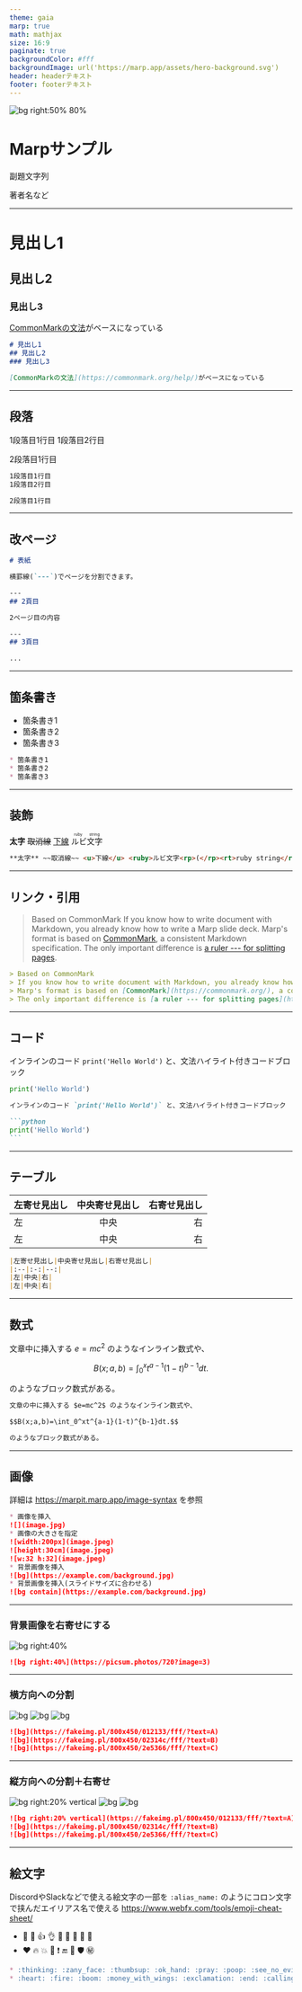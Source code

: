 ```yaml
---
theme: gaia
marp: true
math: mathjax
size: 16:9
paginate: true
backgroundColor: #fff
backgroundImage: url('https://marp.app/assets/hero-background.svg')
header: headerテキスト
footer: footerテキスト
---
```


<!-- _class: lead -->
<!-- _footer: "" -->

<!-- ↑のような "Directives" 構文の詳細は https://marpit.marp.app/directives を参照 -->

<style>
    <!-- 以降のページ全体に影響するスタイル変更のCSSは style ～ /style 内に書く -->
</style>

<style scoped>
    <!-- そのページのみに影響するスタイル変更のCSSは style scoped ～ /style 内に書く -->
</style>

![bg right:50% 80%](https://marp.app/assets/marp.svg)

# Marpサンプル

副題文字列

著者名など

---

# 見出し1
## 見出し2
### 見出し3

[CommonMarkの文法](https://commonmark.org/help/)がベースになっている

```markdown
# 見出し1
## 見出し2
### 見出し3

[CommonMarkの文法](https://commonmark.org/help/)がベースになっている
```

---

## 段落

1段落目1行目
1段落目2行目

2段落目1行目

```markdown
1段落目1行目
1段落目2行目

2段落目1行目
```

---

## 改ページ

```markdown
# 表紙

横罫線(`---`)でページを分割できます。

---
## 2頁目

2ページ目の内容

---
## 3頁目

...
```

---

## 箇条書き

* 箇条書き1
* 箇条書き2
* 箇条書き3

```markdown
* 箇条書き1
* 箇条書き2
* 箇条書き3
```

---

## 装飾

**太字** ~~取消線~~ <u>下線</u> <ruby>ルビ文字<rp>(</rp><rt>ruby string</rt><rp>)</rp></ruby>

```markdown
**太字** ~~取消線~~ <u>下線</u> <ruby>ルビ文字<rp>(</rp><rt>ruby string</rt><rp>)</rp></ruby>
```

---

## リンク・引用

> Based on CommonMark
> If you know how to write document with Markdown, you already know how to write a Marp slide deck.
> Marp's format is based on [CommonMark](https://commonmark.org/), a consistent Markdown specification.
> The only important difference is [a ruler --- for splitting pages](https://marpit.marp.app/markdown).

```markdown
> Based on CommonMark
> If you know how to write document with Markdown, you already know how to write a Marp slide deck.
> Marp's format is based on [CommonMark](https://commonmark.org/), a consistent Markdown specification.
> The only important difference is [a ruler --- for splitting pages](https://marpit.marp.app/markdown).
```

---

## コード

インラインのコード `print('Hello World')` と、文法ハイライト付きコードブロック

```python
print('Hello World')
```

~~~markdown
インラインのコード `print('Hello World')` と、文法ハイライト付きコードブロック

```python
print('Hello World')
```
~~~

---

## テーブル

|左寄せ見出し|中央寄せ見出し|右寄せ見出し|
|:--|:-:|--:|
|左|中央|右|
|左|中央|右|

```markdown
|左寄せ見出し|中央寄せ見出し|右寄せ見出し|
|:--|:-:|--:|
|左|中央|右|
|左|中央|右|
```

---

## 数式

文章中に挿入する $e=mc^2$ のようなインライン数式や、

$$B(x;a,b)=\int_0^xt^{a-1}(1-t)^{b-1}dt.$$

のようなブロック数式がある。

```markdown
文章の中に挿入する $e=mc^2$ のようなインライン数式や、

$$B(x;a,b)=\int_0^xt^{a-1}(1-t)^{b-1}dt.$$

のようなブロック数式がある。
```

---

## 画像

詳細は https://marpit.marp.app/image-syntax を参照

```markdown
* 画像を挿入
![](image.jpg)
* 画像の大きさを指定
![width:200px](image.jpeg)
![height:30cm](image.jpeg)
![w:32 h:32](image.jpeg)
* 背景画像を挿入
![bg](https://example.com/background.jpg)
* 背景画像を挿入(スライドサイズに合わせる)
![bg contain](https://example.com/background.jpg)
```

---

### 背景画像を右寄せにする

![bg right:40%](https://picsum.photos/720?image=3)

```markdown
![bg right:40%](https://picsum.photos/720?image=3)
```

---

### 横方向への分割

![bg](https://fakeimg.pl/800x450/012133/fff/?text=A)
![bg](https://fakeimg.pl/800x450/02314c/fff/?text=B)
![bg](https://fakeimg.pl/800x450/2e5366/fff/?text=C)

```markdown
![bg](https://fakeimg.pl/800x450/012133/fff/?text=A)
![bg](https://fakeimg.pl/800x450/02314c/fff/?text=B)
![bg](https://fakeimg.pl/800x450/2e5366/fff/?text=C)
```

---

### 縦方向への分割＋右寄せ

![bg right:20% vertical](https://fakeimg.pl/800x450/012133/fff/?text=A)
![bg](https://fakeimg.pl/800x450/02314c/fff/?text=B)
![bg](https://fakeimg.pl/800x450/2e5366/fff/?text=C)

```markdown
![bg right:20% vertical](https://fakeimg.pl/800x450/012133/fff/?text=A)
![bg](https://fakeimg.pl/800x450/02314c/fff/?text=B)
![bg](https://fakeimg.pl/800x450/2e5366/fff/?text=C)
```

---

## 絵文字

DiscordやSlackなどで使える絵文字の一部を `:alias_name:` のようにコロン文字で挟んだエイリアス名で使える
https://www.webfx.com/tools/emoji-cheat-sheet/

* :thinking: :zany_face: :thumbsup: :ok_hand: :pray: :poop: :see_no_evil: :hear_no_evil: :speak_no_evil:
* :heart: :fire: :boom: :money_with_wings: :exclamation: :end: :calling: :shield: :secret:

```markdown
* :thinking: :zany_face: :thumbsup: :ok_hand: :pray: :poop: :see_no_evil: :hear_no_evil: :speak_no_evil:
* :heart: :fire: :boom: :money_with_wings: :exclamation: :end: :calling: :shield: :secret:
```

